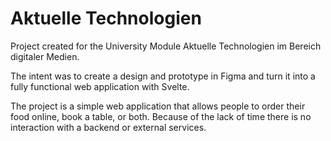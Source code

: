 # Aktuelle Technologien

Project created for the University Module Aktuelle Technologien im Bereich digitaler Medien. 

The intent was to create a design and prototype in Figma and turn it into a fully functional web application with Svelte.

The project is a simple web application that allows people to order their food online, book a table, or both. Because of the lack of time there is no interaction with a backend or external services.